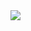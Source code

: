 <img src="https://capsule-render.vercel.app/api?type=waving&color=gradient&height=240&section=header&text=🖥️프론트엔드 기초 프로젝트: 익명 질문 공유 서비스 오픈 마인드%20&fontSize=50&fontAlignY=40" />
